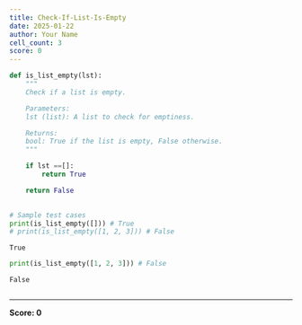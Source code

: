 ```yaml
---
title: Check-If-List-Is-Empty
date: 2025-01-22
author: Your Name
cell_count: 3
score: 0
---
```


```python
def is_list_empty(lst):
    """
    Check if a list is empty.

    Parameters:
    lst (list): A list to check for emptiness.

    Returns:
    bool: True if the list is empty, False otherwise.
    """

    if lst ==[]:
        return True

    return False
    

# Sample test cases
print(is_list_empty([])) # True
# print(is_list_empty([1, 2, 3])) # False

```

    True



```python
print(is_list_empty([1, 2, 3])) # False
```

    False



```python

```


---
**Score: 0**
